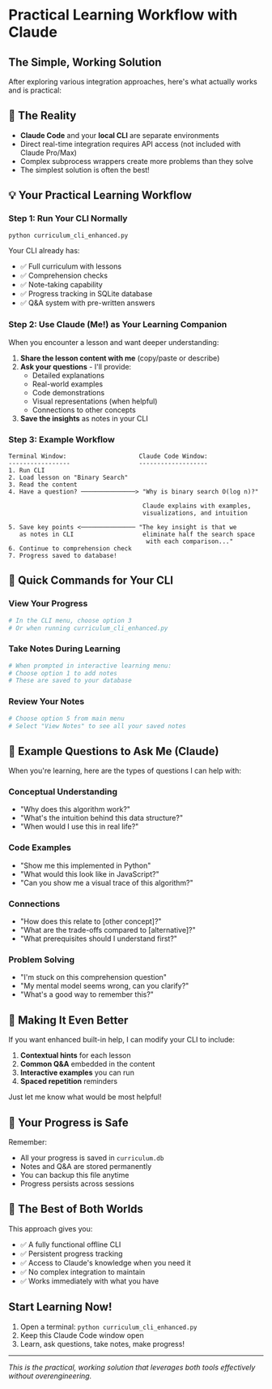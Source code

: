 # Practical Learning Workflow with Claude

## The Simple, Working Solution

After exploring various integration approaches, here's what actually works and is practical:

## 🎯 The Reality

- **Claude Code** and your **local CLI** are separate environments
- Direct real-time integration requires API access (not included with Claude Pro/Max)
- Complex subprocess wrappers create more problems than they solve
- The simplest solution is often the best!

## 💡 Your Practical Learning Workflow

### Step 1: Run Your CLI Normally
```bash
python curriculum_cli_enhanced.py
```

Your CLI already has:
- ✅ Full curriculum with lessons
- ✅ Comprehension checks
- ✅ Note-taking capability
- ✅ Progress tracking in SQLite database
- ✅ Q&A system with pre-written answers

### Step 2: Use Claude (Me!) as Your Learning Companion

When you encounter a lesson and want deeper understanding:

1. **Share the lesson content with me** (copy/paste or describe)
2. **Ask your questions** - I'll provide:
   - Detailed explanations
   - Real-world examples
   - Code demonstrations
   - Visual representations (when helpful)
   - Connections to other concepts
3. **Save the insights** as notes in your CLI

### Step 3: Example Workflow

```
Terminal Window:                    Claude Code Window:
-----------------                   -------------------
1. Run CLI                          
2. Load lesson on "Binary Search"   
3. Read the content                 
4. Have a question? ───────────────> "Why is binary search O(log n)?"
                                     
                                     Claude explains with examples,
                                     visualizations, and intuition
                                     
5. Save key points <─────────────── "The key insight is that we 
   as notes in CLI                   eliminate half the search space
                                      with each comparison..."
6. Continue to comprehension check
7. Progress saved to database!
```

## 🚀 Quick Commands for Your CLI

### View Your Progress
```python
# In the CLI menu, choose option 3
# Or when running curriculum_cli_enhanced.py
```

### Take Notes During Learning
```python
# When prompted in interactive learning menu:
# Choose option 1 to add notes
# These are saved to your database
```

### Review Your Notes
```python
# Choose option 5 from main menu
# Select "View Notes" to see all your saved notes
```

## 📝 Example Questions to Ask Me (Claude)

When you're learning, here are the types of questions I can help with:

### Conceptual Understanding
- "Why does this algorithm work?"
- "What's the intuition behind this data structure?"
- "When would I use this in real life?"

### Code Examples
- "Show me this implemented in Python"
- "What would this look like in JavaScript?"
- "Can you show me a visual trace of this algorithm?"

### Connections
- "How does this relate to [other concept]?"
- "What are the trade-offs compared to [alternative]?"
- "What prerequisites should I understand first?"

### Problem Solving
- "I'm stuck on this comprehension question"
- "My mental model seems wrong, can you clarify?"
- "What's a good way to remember this?"

## 🎨 Making It Even Better

If you want enhanced built-in help, I can modify your CLI to include:

1. **Contextual hints** for each lesson
2. **Common Q&A** embedded in the content
3. **Interactive examples** you can run
4. **Spaced repetition** reminders

Just let me know what would be most helpful!

## 💾 Your Progress is Safe

Remember:
- All your progress is saved in `curriculum.db`
- Notes and Q&A are stored permanently
- You can backup this file anytime
- Progress persists across sessions

## 🤝 The Best of Both Worlds

This approach gives you:
- ✅ A fully functional offline CLI
- ✅ Persistent progress tracking
- ✅ Access to Claude's knowledge when you need it
- ✅ No complex integration to maintain
- ✅ Works immediately with what you have

## Start Learning Now!

1. Open a terminal: `python curriculum_cli_enhanced.py`
2. Keep this Claude Code window open
3. Learn, ask questions, take notes, make progress!

---

*This is the practical, working solution that leverages both tools effectively without overengineering.*